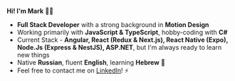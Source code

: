 __Hi! I'm Mark__ :man_technologist:

* __Full Stack Developer__ with a strong background in __Motion Design__
* Working primarily with __JavaScript & TypeScript__, hobby-coding with __C#__
* Current Stack - __Angular, React (Redux & Next.js), React Native (Expo), Node.Js (Express & NestJS), ASP.NET__, but I'm always ready to learn new things
* Native __Russian__, fluent __English__, learning __Hebrew__ 🌴
* Feel free to contact me on <a href="https://www.linkedin.com/in/mark-andrew-jft/">LinkedIn</a>! ⚡
